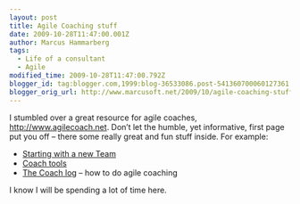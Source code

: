 ```yaml
---
layout: post
title: Agile Coaching stuff
date: 2009-10-28T11:47:00.001Z
author: Marcus Hammarberg
tags:
  - Life of a consultant
  - Agile
modified_time: 2009-10-28T11:47:00.792Z
blogger_id: tag:blogger.com,1999:blog-36533086.post-541360700060127361
blogger_orig_url: http://www.marcusoft.net/2009/10/agile-coaching-stuff.html
---
```



I stumbled over a great resource for agile coaches,
<http://www.agilecoach.net>. Don’t let the humble, yet informative,
first page put you off – there some really great and fun stuff inside.
For example:

-   <a
    href="http://www.agilecoach.net/coach-log/starting-out-with-a-new-team/"
    target="_blank">Starting with a new Team</a>
-   <a href="http://www.agilecoach.net/coach-tools/" target="_blank">Coach
    tools</a>
-   <a href="http://www.agilecoach.net/coach-log/" target="_blank">The Coach
    log</a> – how to do agile coaching

I know I will be spending a lot of time here.
